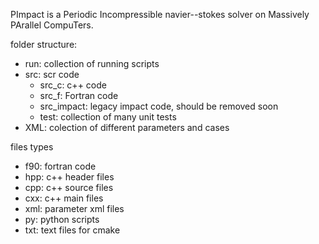 PImpact is a Periodic Incompressible navier--stokes solver on Massively PArallel
CompuTers.

folder structure:

- run: collection of running scripts
- src: scr code
  - src_c: c++ code 
  - src_f: Fortran code
  - src_impact: legacy impact code, should be removed soon
  - test: collection of many unit tests
 - XML: colection of different parameters and cases

 files types
 - f90: fortran code
 - hpp: c++ header files
 - cpp: c++ source files
 - cxx: c++ main files
 - xml: parameter xml files
 - py: python scripts
 - txt: text files for cmake
